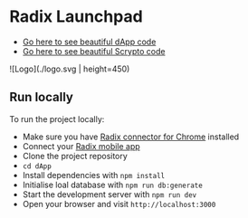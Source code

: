 # Radix Launchpad

- [Go here to see beautiful dApp code](./dApp)
- [Go here to see beautiful Scrypto code](./scrypto-package)

![Logo](./logo.svg | height=450)

[//]: # (https://radix-launchpad.vercel.app/)

## Run locally

To run the project locally:

- Make sure you have [Radix connector for Chrome](https://chrome.google.com/webstore/detail/radix-wallet-connector/bfeplaecgkoeckiidkgkmlllfbaeplgm) installed
- Connect your [Radix mobile app](https://wallet.radixdlt.com/)
- Clone the project repository
- `cd dApp`
- Install dependencies with `npm install`
- Initialise loal database with `npm run db:generate`
- Start the development server with `npm run dev`
- Open your browser and visit `http://localhost:3000`

